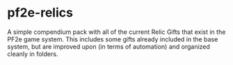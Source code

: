 # pf2e-relics
 A simple compendium pack with all of the current Relic Gifts that exist in the PF2e game system. This includes some gifts already included in the base system, but are improved upon (in terms of automation) and organized cleanly in folders.
